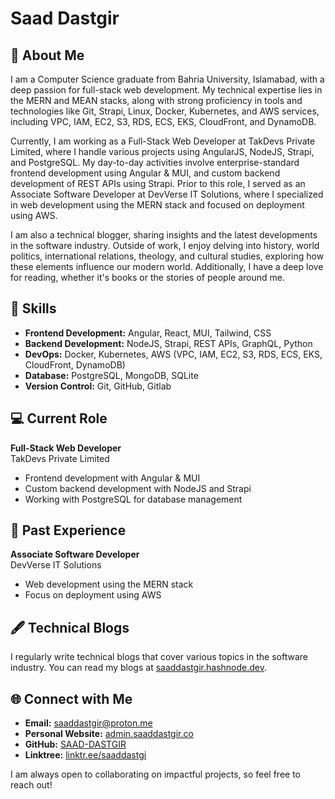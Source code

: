 # Saad Dastgir

## 👋 About Me

I am a Computer Science graduate from Bahria University, Islamabad, with a deep passion for full-stack web development. My technical expertise lies in the MERN and MEAN stacks, along with strong proficiency in tools and technologies like Git, Strapi, Linux, Docker, Kubernetes, and AWS services, including VPC, IAM, EC2, S3, RDS, ECS, EKS, CloudFront, and DynamoDB.

Currently, I am working as a Full-Stack Web Developer at TakDevs Private Limited, where I handle various projects using AngularJS, NodeJS, Strapi, and PostgreSQL. My day-to-day activities involve enterprise-standard frontend development using Angular & MUI, and custom backend development of REST APIs using Strapi. Prior to this role, I served as an Associate Software Developer at DevVerse IT Solutions, where I specialized in web development using the MERN stack and focused on deployment using AWS.

I am also a technical blogger, sharing insights and the latest developments in the software industry. Outside of work, I enjoy delving into history, world politics, international relations, theology, and cultural studies, exploring how these elements influence our modern world. Additionally, I have a deep love for reading, whether it's books or the stories of people around me.

## 🔧 Skills

- **Frontend Development:** Angular, React, MUI, Tailwind, CSS
- **Backend Development:** NodeJS, Strapi, REST APIs, GraphQL, Python
- **DevOps:** Docker, Kubernetes, AWS (VPC, IAM, EC2, S3, RDS, ECS, EKS, CloudFront, DynamoDB)
- **Database:** PostgreSQL, MongoDB, SQLite
- **Version Control:** Git, GitHub, Gitlab

## 💻 Current Role

**Full-Stack Web Developer**  
TakDevs Private Limited

- Frontend development with Angular & MUI
- Custom backend development with NodeJS and Strapi
- Working with PostgreSQL for database management

## 📝 Past Experience

**Associate Software Developer**  
DevVerse IT Solutions

- Web development using the MERN stack
- Focus on deployment using AWS

## 🖋️ Technical Blogs

I regularly write technical blogs that cover various topics in the software industry. You can read my blogs at [saaddastgir.hashnode.dev](https://saaddastgir.hashnode.dev).

## 🌐 Connect with Me

- **Email:** saaddastgir@proton.me
- **Personal Website:** [admin.saaddastgir.co](https://admin.saaddastgir.co)
- **GitHub:** [SAAD-DASTGIR](https://github.com/SAAD-DASTGIR)
- **Linktree:** [linktr.ee/saaddastgi](https://linktr.ee/saaddastgi)

I am always open to collaborating on impactful projects, so feel free to reach out!

<!---
SAAD-DASTGIR/SAAD-DASTGIR is a ✨ special ✨ repository because its `README.md` (this file) appears on your GitHub profile.
You can click the Preview link to take a look at your changes.
--->
